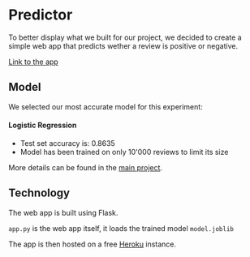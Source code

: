 # Predictor

To better display what we built for our project, we decided to create a simple web app that predicts wether a review is positive or negative.

[Link to the app](https://whispering-bastion-28721.herokuapp.com/)

## Model

We selected our most accurate model for this experiment:

#### Logistic Regression
- Test set accuracy is: 0.8635
- Model has been trained on only 10'000 reviews to limit its size

More details can be found in the [main project](https://github.com/SylvainLosey/DMML2019_Team_Orange).


## Technology

The web app is built using Flask.

```app.py``` is the web app itself, it loads the trained model ```model.joblib```  

The app is then hosted on a free [Heroku](https://www.heroku.com/home) instance.
